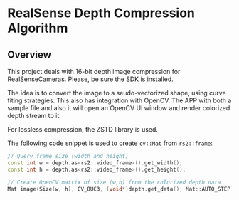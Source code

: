 # RealSense Depth Compression Algorithm

## Overview
This project deals with 16-bit depth image compression for RealSenseCameras. Please, be sure the SDK is installed.

The idea is to convert the image to a seudo-vectorized shape, using curve fiting strategies.
This also has integration with OpenCV. 
The APP with both a sample file and also it  will open an OpenCV UI window and render colorized depth stream to it. 

For lossless compression, the ZSTD library is used.

The following code snippet is used to create `cv::Mat` from `rs2::frame`:
```cpp
// Query frame size (width and height)
const int w = depth.as<rs2::video_frame>().get_width();
const int h = depth.as<rs2::video_frame>().get_height();

// Create OpenCV matrix of size (w,h) from the colorized depth data
Mat image(Size(w, h), CV_8UC3, (void*)depth.get_data(), Mat::AUTO_STEP);
``` 
